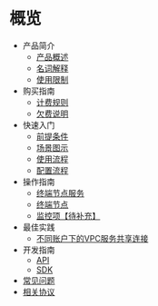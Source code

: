 # 概览

- 产品简介
  * [产品概述](/privatelink/introduction/privatelink)
  * [名词解释](/privatelink/introduction/termsexplanation)
  * [使用限制](/privatelink/introduction/limit)
- 购买指南
  * [计费规则](/privatelink/buyguide/chargerule)
  * [欠费说明](/privatelink/buyguide/owe)
- 快速入门
  * [前提条件](/privatelink/briefguide/precondition)
  * [场景图示](/privatelink/briefguide/scene)
  * [使用流程](/privatelink/briefguide/usageprocess)
  * [配置流程](/privatelink/briefguide/setup)
- 操作指南
  * [终端节点服务](/privatelink/guide/endpointservice)
  * [终端节点](/privatelink/guide/endpoint)
  * [监控项【待补充】](/privatelink/guide/monitor)
- 最佳实践
  * [不同账户下的VPC服务共享连接](/privatelink/practice/example)
- 开发指南
  * [API](/privatelink/developmentguide/API)
  * [SDK](/privatelink/developmentguide/SDK)
- [常见问题](/privatelink/faq)
- [相关协议](/privatelink/relevantprotocol)
